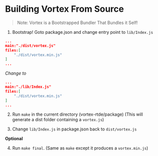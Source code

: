 # Building Vortex From Source

> Note: Vortex is a Bootstrapped Bundler That Bundles it Self!

1. Bootstrap! Goto package.json and change entry point to `lib/Index.js`
```json
...
main:"./dist/vortex.js"
files:[
    "./dist/vortex.min.js"
]
...
```
*Change to*
```json
...
main:"./lib/Index.js"
files:[
    "./dist/vortex.min.js"
]
...
```

2. Run `make` in the current directory (vortex-rtde/package) (This will generate a dist folder containing a `vortex.js`)

3. Change `lib/Index.js` in package.json back to `dist/vortex.js`

 **Optional**

4. Run `make final`. (Same as `make` except it produces a `vortex.min.js`)
